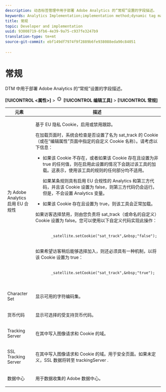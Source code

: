 ```yaml
---
description: 动态标签管理中用于部署 Adobe Analytics 的“常规”设置的字段描述。
keywords: Analytics Implementation;implementation method;dynamic tag management;dtm;general settings;eu compliance;character set;currency code;tracking server;ssl tracking server
title: 常规
topic: Developer and implementation
uuid: 93008719-6fb6-4e39-9a75-c937fe3247b9
translation-type: tm+mt
source-git-commit: ebf149df7974f9f2889b6fe938088eda90c84051

---
```



# 常规

DTM 中用于部署 Adobe Analytics 的“常规”设置的字段描述。

**[!UICONTROL &lt;属性>]** > ![](assets/settings_gear.png) **[!UICONTROL 编辑工具]** > **[!UICONTROL 常规]**

<table id="table_DD8DA303698041D296DD5DB080AF7971"> 
 <thead> 
  <tr> 
   <th colname="col1" class="entry"> 元素 </th> 
   <th colname="col2" class="entry"> 描述 </th> 
  </tr> 
 </thead>
 <tbody> 
  <tr> 
   <td colname="col1"> <p>为 <span class="keyword">Adobe Analytics</span> 启用 EU 合规性  </p> </td> 
   <td colname="col2"> <p> 基于 EU 隐私 Cookie，启用或禁用跟踪。 </p> <p>在加载页面时，系统会检查是否设置了名为 <span class="filepath">sat_track</span> 的 Cookie（或在“<span class="wintitle">编辑属性</span>”页面中指定的自定义 Cookie 名称）。请考虑以下信息： </p> 
    <ul id="ul_42A6D728F0BC4FBABB0069EFB66DCB01"> 
     <li id="li_227CB14326344AA3980F20C7EACF2AD2"> <p> 如果该 Cookie 不存在，或者如果该 Cookie 存在且设置为非 <span class="term">true</span> 的任何值，则在启用此设置的情况下会跳过该工具的加载。这表示，使用该工具的规则的任何部分均不适用。 </p> <p>如果某条规则具有启用 EU 合规性的 Analytics 和第三方代码，并且该 Cookie 设置为 <span class="term">false</span>，则第三方代码仍会运行。但是，不会设置 Analytics 变量。 </p> </li> 
     <li id="li_1E74E02D7E4646ACA86D862A1D3C6679"> 如果该 Cookie 存在且设置为 <span class="term">true</span>，则该工具会正常加载。 </li> 
    </ul> <p>如果访客选择禁用，则由您负责将 <span class="filepath">sat_track</span>（或命名的自定义）Cookie 设置为 <span class="term">false</span>。您可以使用以下自定义代码实现此操作： </p> <p> 
     <code>
       _satellite.setCookie("sat_track",&amp;nbsp;"false"); 
     </code> </p> <p> 如果希望访客稍后能够选择加入，则还必须具有一种机制，以将该 Cookie 设置为 <span class="term">true</span>： </p> <p> 
     <code>
       _satellite.setCookie("sat_track",&amp;nbsp;"true"); 
     </code> </p> </td> 
  </tr> 
  <tr> 
   <td colname="col1"> <p>Character Set </p> </td> 
   <td colname="col2"> <p>显示可用的字符编码集。 </p> </td> 
  </tr> 
  <tr> 
   <td colname="col1"> <p>货币代码 </p> </td> 
   <td colname="col2"> <p>显示可选择的受支持货币代码。 </p> </td> 
  </tr> 
  <tr> 
   <td colname="col1"> <p>Tracking Server </p> </td> 
   <td colname="col2"> <p>在其中写入图像请求和 Cookie 的域。 </p> </td> 
  </tr> 
  <tr> 
   <td colname="col1"> <p>SSL Tracking Server </p> </td> 
   <td colname="col2"> <p>在其中写入图像请求和 Cookie 的域。用于安全页面。如果未定义，SSL 数据将转至 <span class="term"> trackingServer </span>. </p> </td> 
  </tr> 
  <tr> 
   <td colname="col1"> <p>数据中心 </p> </td> 
   <td colname="col2"> <p>用于数据收集的 Adobe 数据中心。 </p> </td> 
  </tr> 
 </tbody> 
</table>

